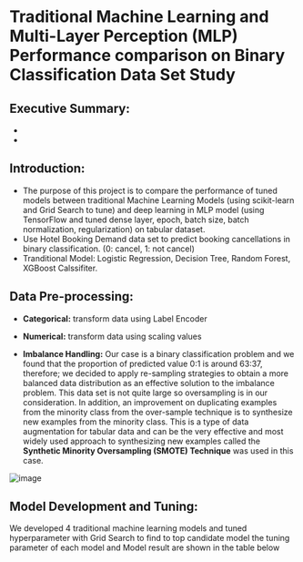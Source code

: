 # Traditional Machine Learning and Multi-Layer Perception (MLP) Performance comparison on Binary Classification Data Set Study

## Executive Summary:
-
-

## Introduction:
- The purpose of this project is to compare the performance of tuned models between traditional Machine Learning Models (using scikit-learn and Grid Search to tune) and deep learning in MLP model (using TensorFlow and tuned dense layer, epoch, batch size, batch normalization, regularization) on tabular dataset.
- Use Hotel Booking Demand data set to predict booking cancellations in binary classification. (0: cancel, 1: not cancel)
- Tranditional Model: Logistic Regression, Decision Tree, Random Forest, XGBoost Calssifiter.

## Data Pre-processing:
- **Categorical:** transform data using Label Encoder
- **Numerical:** transform data using scaling values 


- **Imbalance Handling:** Our case is a binary classification problem and we found that the proportion of predicted value 0:1 is around 63:37, therefore; we decided to apply re-sampling strategies to obtain a more balanced data distribution as an effective solution to the imbalance problem.
This data set is not quite large so oversampling is in our consideration.
In addition, an improvement on duplicating examples from the minority class from the over-sample technique is to synthesize new examples from the minority class. This is a type of data augmentation for tabular data and can be the very effective and most widely used approach to synthesizing new examples called the **Synthetic Minority Oversampling (SMOTE) Technique** was used in this case.

![image](https://user-images.githubusercontent.com/80414593/189488119-d97b049a-b100-4569-b82c-76d9fc345aed.png)


## Model Development and Tuning: 
We developed 4 traditional machine learning models and tuned hyperparameter with Grid Search to find to top candidate model the tuning parameter of each model and Model result are shown in the table below

















